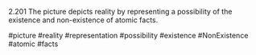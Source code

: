2.201 The picture depicts reality by representing a possibility of the existence and non-existence of atomic facts.

#picture #reality #representation #possibility #existence #NonExistence #atomic #facts 